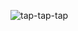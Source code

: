
![tap-tap-tap](https://github.com/Poitreqm/Tap-Tap-Tap/assets/23151017/2cef0cd6-4d13-4bf8-82cd-10a115f37aa3)
